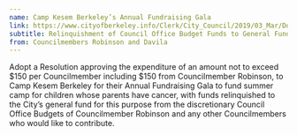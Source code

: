 ```yaml
---
name: Camp Kesem Berkeley’s Annual Fundraising Gala
link: https://www.cityofberkeley.info/Clerk/City_Council/2019/03_Mar/Documents/2019-03-12_Item_16_Camp_Kesem_Berkeley%E2%80%99s_Annual.aspx
subtitle: Relinquishment of Council Office Budget Funds to General Fund and Grant of Such Fund
from: Councilmembers Robinson and Davila
---
```


Adopt a Resolution approving the expenditure of an amount not to exceed $150 per Councilmember including $150 from Councilmember Robinson, to Camp Kesem Berkeley for their Annual Fundraising Gala to fund summer camp for children whose parents have cancer, with funds relinquished to the City’s general fund for this purpose from the discretionary Council Office Budgets of Councilmember Robinson and any other Councilmembers who would like to contribute.
